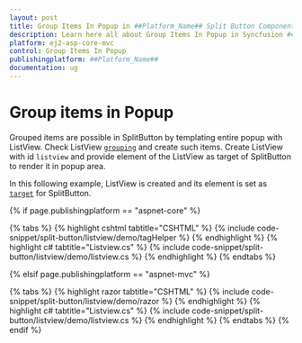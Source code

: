 ```yaml
---
layout: post
title: Group Items In Popup in ##Platform_Name## Split Button Component
description: Learn here all about Group Items In Popup in Syncfusion ##Platform_Name## Split Button component of Syncfusion Essential JS 2 and more.
platform: ej2-asp-core-mvc
control: Group Items In Popup
publishingplatform: ##Platform_Name##
documentation: ug
---
```



# Group items in Popup

Grouped items are possible in SplitButton by templating entire popup with ListView. Check ListView [`grouping`](https://ej2.syncfusion.com/aspnetmvc/documentation/listview/grouping) and create such items. Create ListView with id `listview` and provide element of the ListView as target of SplitButton to render it in popup area.

In this following example, ListView is created and its element is set as [`target`](https://help.syncfusion.com/cr/aspnetcore-js2/Syncfusion.EJ2.SplitButtons.SplitButton.html#Syncfusion_EJ2_SplitButtons_SplitButton_Target) for SplitButton.

{% if page.publishingplatform == "aspnet-core" %}

{% tabs %}
{% highlight cshtml tabtitle="CSHTML" %}
{% include code-snippet/split-button/listview/demo/tagHelper %}
{% endhighlight %}
{% highlight c# tabtitle="Listview.cs" %}
{% include code-snippet/split-button/listview/demo/listview.cs %}
{% endhighlight %}
{% endtabs %}

{% elsif page.publishingplatform == "aspnet-mvc" %}

{% tabs %}
{% highlight razor tabtitle="CSHTML" %}
{% include code-snippet/split-button/listview/demo/razor %}
{% endhighlight %}
{% highlight c# tabtitle="Listview.cs" %}
{% include code-snippet/split-button/listview/demo/listview.cs %}
{% endhighlight %}
{% endtabs %}
{% endif %}

